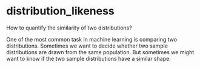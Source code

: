 # distribution_likeness
How to quantify the similarity of two distributions?

One of the most common task in machine learning  is comparing two distributions. Sometimes we want to decide whether two sample distributions are drawn from the same population. But sometimes we might want to know if the two sample distributions have a similar shape.
